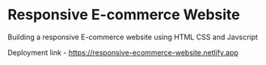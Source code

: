 # Responsive E-commerce Website
 Building a responsive E-commerce website using HTML CSS and Javscript
 
 Deployment link - https://responsive-ecommerce-website.netlify.app
